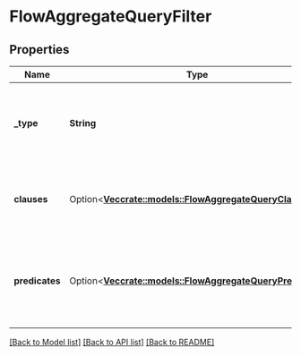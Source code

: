 # FlowAggregateQueryFilter

## Properties

Name | Type | Description | Notes
------------ | ------------- | ------------- | -------------
**_type** | **String** | Boolean operation to apply to the provided predicates and clauses | 
**clauses** | Option<[**Vec<crate::models::FlowAggregateQueryClause>**](FlowAggregateQueryClause.md)> | Boolean 'and/or' logic with up to two-levels of nesting | [optional]
**predicates** | Option<[**Vec<crate::models::FlowAggregateQueryPredicate>**](FlowAggregateQueryPredicate.md)> | Like a three-word sentence: (attribute-name) (operator) (target-value). | [optional]

[[Back to Model list]](../README.md#documentation-for-models) [[Back to API list]](../README.md#documentation-for-api-endpoints) [[Back to README]](../README.md)


